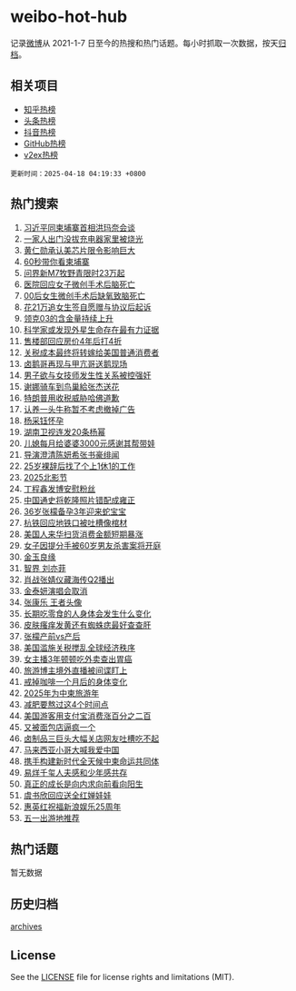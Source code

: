 # weibo-hot-hub

记录[微博](https://www.weibo.com)从 2021-1-7 日至今的热搜和热门话题。每小时抓取一次数据，按天[归档](archives)。

## 相关项目

- [知乎热榜](https://github.com/lonnyzhang423/zhihu-hot-hub)
- [头条热榜](https://github.com/lonnyzhang423/toutiao-hot-hub)
- [抖音热榜](https://github.com/lonnyzhang423/douyin-hot-hub)
- [GitHub热榜](https://github.com/lonnyzhang423/github-hot-hub)
- [v2ex热榜](https://github.com/lonnyzhang423/v2ex-hot-hub)


`更新时间：2025-04-18 04:19:33 +0800`

## 热门搜索

1. [习近平同柬埔寨首相洪玛奈会谈](https://m.weibo.cn/search?containerid=100103type%3D1%26t%3D10%26q%3D%23%E4%B9%A0%E8%BF%91%E5%B9%B3%E5%90%8C%E6%9F%AC%E5%9F%94%E5%AF%A8%E9%A6%96%E7%9B%B8%E6%B4%AA%E7%8E%9B%E5%A5%88%E4%BC%9A%E8%B0%88%23&stream_entry_id=51&isnewpage=1&extparam=seat%3D1%26q%3D%2523%25E4%25B9%25A0%25E8%25BF%2591%25E5%25B9%25B3%25E5%2590%258C%25E6%259F%25AC%25E5%259F%2594%25E5%25AF%25A8%25E9%25A6%2596%25E7%259B%25B8%25E6%25B4%25AA%25E7%258E%259B%25E5%25A5%2588%25E4%25BC%259A%25E8%25B0%2588%2523%26dgr%3D0%26cate%3D10103%26pos%3D0%26stream_entry_id%3D51%26c_type%3D51%26filter_type%3Drealtimehot%26display_time%3D1744921172%26pre_seqid%3D17449211719760252368048)
1. [一家人出门没拔充电器家里被烧光](https://m.weibo.cn/search?containerid=100103type%3D1%26t%3D10%26q%3D%23%E4%B8%80%E5%AE%B6%E4%BA%BA%E5%87%BA%E9%97%A8%E6%B2%A1%E6%8B%94%E5%85%85%E7%94%B5%E5%99%A8%E5%AE%B6%E9%87%8C%E8%A2%AB%E7%83%A7%E5%85%89%23&stream_entry_id=31&isnewpage=1&extparam=seat%3D1%26cate%3D5001%26dgr%3D0%26band_rank%3D1%26pos%3D0%26stream_entry_id%3D31%26flag%3D2%26realpos%3D1%26filter_type%3Drealtimehot%26q%3D%2523%25E4%25B8%2580%25E5%25AE%25B6%25E4%25BA%25BA%25E5%2587%25BA%25E9%2597%25A8%25E6%25B2%25A1%25E6%258B%2594%25E5%2585%2585%25E7%2594%25B5%25E5%2599%25A8%25E5%25AE%25B6%25E9%2587%258C%25E8%25A2%25AB%25E7%2583%25A7%25E5%2585%2589%2523%26c_type%3D31%26lcate%3D5001%26display_time%3D1744921172%26pre_seqid%3D17449211719760252368048)
1. [黄仁勋承认美芯片限令影响巨大](https://m.weibo.cn/search?containerid=100103type%3D1%26t%3D10%26q%3D%23%E9%BB%84%E4%BB%81%E5%8B%8B%E6%89%BF%E8%AE%A4%E7%BE%8E%E8%8A%AF%E7%89%87%E9%99%90%E4%BB%A4%E5%BD%B1%E5%93%8D%E5%B7%A8%E5%A4%A7%23&stream_entry_id=31&isnewpage=1&extparam=seat%3D1%26cate%3D5001%26dgr%3D0%26band_rank%3D2%26pos%3D1%26stream_entry_id%3D31%26flag%3D2%26realpos%3D2%26filter_type%3Drealtimehot%26q%3D%2523%25E9%25BB%2584%25E4%25BB%2581%25E5%258B%258B%25E6%2589%25BF%25E8%25AE%25A4%25E7%25BE%258E%25E8%258A%25AF%25E7%2589%2587%25E9%2599%2590%25E4%25BB%25A4%25E5%25BD%25B1%25E5%2593%258D%25E5%25B7%25A8%25E5%25A4%25A7%2523%26c_type%3D31%26lcate%3D5001%26display_time%3D1744921172%26pre_seqid%3D17449211719760252368048)
1. [60秒带你看柬埔寨](https://m.weibo.cn/search?containerid=100103type%3D1%26t%3D10%26q%3D%2360%E7%A7%92%E5%B8%A6%E4%BD%A0%E7%9C%8B%E6%9F%AC%E5%9F%94%E5%AF%A8%23&stream_entry_id=31&isnewpage=1&extparam=seat%3D1%26cate%3D5001%26dgr%3D0%26band_rank%3D3%26pos%3D2%26stream_entry_id%3D31%26flag%3D0%26realpos%3D3%26filter_type%3Drealtimehot%26q%3D%252360%25E7%25A7%2592%25E5%25B8%25A6%25E4%25BD%25A0%25E7%259C%258B%25E6%259F%25AC%25E5%259F%2594%25E5%25AF%25A8%2523%26c_type%3D31%26lcate%3D5001%26display_time%3D1744921172%26pre_seqid%3D17449211719760252368048)
1. [问界新M7牧野青限时23万起](https://m.weibo.cn/search?containerid=100103type%3D1%26t%3D10%26q%3D%23%E9%97%AE%E7%95%8C%E6%96%B0M7%E7%89%A7%E9%87%8E%E9%9D%92%E9%99%90%E6%97%B623%E4%B8%87%E8%B5%B7%23&stream_entry_id=31&isnewpage=1&extparam=seat%3D1%26cate%3D5001%26dgr%3D0%26band_rank%3D4%26pos%3D3%26stream_entry_id%3D31%26topic_ad%3D1%26is_ad_pos%3D1%26adid%3D283174%26filter_type%3Drealtimehot%26q%3D%2523%25E9%2597%25AE%25E7%2595%258C%25E6%2596%25B0M7%25E7%2589%25A7%25E9%2587%258E%25E9%259D%2592%25E9%2599%2590%25E6%2597%25B623%25E4%25B8%2587%25E8%25B5%25B7%2523%26c_type%3D31%26lcate%3D5001%26display_time%3D1744921172%26pre_seqid%3D17449211719760252368048)
1. [医院回应女子微创手术后脑死亡](https://m.weibo.cn/search?containerid=100103type%3D1%26t%3D10%26q%3D%23%E5%8C%BB%E9%99%A2%E5%9B%9E%E5%BA%94%E5%A5%B3%E5%AD%90%E5%BE%AE%E5%88%9B%E6%89%8B%E6%9C%AF%E5%90%8E%E8%84%91%E6%AD%BB%E4%BA%A1%23&stream_entry_id=31&isnewpage=1&extparam=seat%3D1%26cate%3D5001%26dgr%3D0%26band_rank%3D4%26pos%3D4%26stream_entry_id%3D31%26flag%3D2%26realpos%3D4%26filter_type%3Drealtimehot%26q%3D%2523%25E5%258C%25BB%25E9%2599%25A2%25E5%259B%259E%25E5%25BA%2594%25E5%25A5%25B3%25E5%25AD%2590%25E5%25BE%25AE%25E5%2588%259B%25E6%2589%258B%25E6%259C%25AF%25E5%2590%258E%25E8%2584%2591%25E6%25AD%25BB%25E4%25BA%25A1%2523%26c_type%3D31%26lcate%3D5001%26display_time%3D1744921172%26pre_seqid%3D17449211719760252368048)
1. [00后女生微创手术后缺氧致脑死亡](https://m.weibo.cn/search?containerid=100103type%3D1%26t%3D10%26q%3D%2300%E5%90%8E%E5%A5%B3%E7%94%9F%E5%BE%AE%E5%88%9B%E6%89%8B%E6%9C%AF%E5%90%8E%E7%BC%BA%E6%B0%A7%E8%87%B4%E8%84%91%E6%AD%BB%E4%BA%A1%23&stream_entry_id=31&isnewpage=1&extparam=seat%3D1%26cate%3D5001%26dgr%3D0%26band_rank%3D5%26pos%3D5%26stream_entry_id%3D31%26flag%3D0%26realpos%3D5%26filter_type%3Drealtimehot%26q%3D%252300%25E5%2590%258E%25E5%25A5%25B3%25E7%2594%259F%25E5%25BE%25AE%25E5%2588%259B%25E6%2589%258B%25E6%259C%25AF%25E5%2590%258E%25E7%25BC%25BA%25E6%25B0%25A7%25E8%2587%25B4%25E8%2584%2591%25E6%25AD%25BB%25E4%25BA%25A1%2523%26c_type%3D31%26lcate%3D5001%26display_time%3D1744921172%26pre_seqid%3D17449211719760252368048)
1. [花21万追女生签自愿赠与协议后起诉](https://m.weibo.cn/search?containerid=100103type%3D1%26t%3D10%26q%3D%23%E8%8A%B121%E4%B8%87%E8%BF%BD%E5%A5%B3%E7%94%9F%E7%AD%BE%E8%87%AA%E6%84%BF%E8%B5%A0%E4%B8%8E%E5%8D%8F%E8%AE%AE%E5%90%8E%E8%B5%B7%E8%AF%89%23&stream_entry_id=31&isnewpage=1&extparam=seat%3D1%26cate%3D5001%26dgr%3D0%26band_rank%3D6%26pos%3D6%26stream_entry_id%3D31%26flag%3D0%26realpos%3D6%26filter_type%3Drealtimehot%26q%3D%2523%25E8%258A%25B121%25E4%25B8%2587%25E8%25BF%25BD%25E5%25A5%25B3%25E7%2594%259F%25E7%25AD%25BE%25E8%2587%25AA%25E6%2584%25BF%25E8%25B5%25A0%25E4%25B8%258E%25E5%258D%258F%25E8%25AE%25AE%25E5%2590%258E%25E8%25B5%25B7%25E8%25AF%2589%2523%26c_type%3D31%26lcate%3D5001%26display_time%3D1744921172%26pre_seqid%3D17449211719760252368048)
1. [领克03的含金量持续上升](https://m.weibo.cn/search?containerid=100103type%3D1%26t%3D10%26q%3D%23%E9%A2%86%E5%85%8B03%E7%9A%84%E5%90%AB%E9%87%91%E9%87%8F%E6%8C%81%E7%BB%AD%E4%B8%8A%E5%8D%87%23&stream_entry_id=31&isnewpage=1&extparam=seat%3D1%26cate%3D5001%26dgr%3D0%26band_rank%3D7%26pos%3D7%26stream_entry_id%3D31%26topic_ad%3D1%26is_ad_pos%3D1%26adid%3D283283%26filter_type%3Drealtimehot%26q%3D%2523%25E9%25A2%2586%25E5%2585%258B03%25E7%259A%2584%25E5%2590%25AB%25E9%2587%2591%25E9%2587%258F%25E6%258C%2581%25E7%25BB%25AD%25E4%25B8%258A%25E5%258D%2587%2523%26c_type%3D31%26lcate%3D5001%26display_time%3D1744921172%26pre_seqid%3D17449211719760252368048)
1. [科学家或发现外星生命存在最有力证据](https://m.weibo.cn/search?containerid=100103type%3D1%26t%3D10%26q%3D%23%E7%A7%91%E5%AD%A6%E5%AE%B6%E6%88%96%E5%8F%91%E7%8E%B0%E5%A4%96%E6%98%9F%E7%94%9F%E5%91%BD%E5%AD%98%E5%9C%A8%E6%9C%80%E6%9C%89%E5%8A%9B%E8%AF%81%E6%8D%AE%23&stream_entry_id=31&isnewpage=1&extparam=seat%3D1%26cate%3D5001%26dgr%3D0%26band_rank%3D7%26pos%3D8%26stream_entry_id%3D31%26flag%3D0%26realpos%3D7%26filter_type%3Drealtimehot%26q%3D%2523%25E7%25A7%2591%25E5%25AD%25A6%25E5%25AE%25B6%25E6%2588%2596%25E5%258F%2591%25E7%258E%25B0%25E5%25A4%2596%25E6%2598%259F%25E7%2594%259F%25E5%2591%25BD%25E5%25AD%2598%25E5%259C%25A8%25E6%259C%2580%25E6%259C%2589%25E5%258A%259B%25E8%25AF%2581%25E6%258D%25AE%2523%26c_type%3D31%26lcate%3D5001%26display_time%3D1744921172%26pre_seqid%3D17449211719760252368048)
1. [售楼部回应房价4年后打4折](https://m.weibo.cn/search?containerid=100103type%3D1%26t%3D10%26q%3D%23%E5%94%AE%E6%A5%BC%E9%83%A8%E5%9B%9E%E5%BA%94%E6%88%BF%E4%BB%B74%E5%B9%B4%E5%90%8E%E6%89%934%E6%8A%98%23&stream_entry_id=31&isnewpage=1&extparam=seat%3D1%26cate%3D5001%26dgr%3D0%26band_rank%3D8%26pos%3D9%26stream_entry_id%3D31%26flag%3D0%26realpos%3D8%26filter_type%3Drealtimehot%26q%3D%2523%25E5%2594%25AE%25E6%25A5%25BC%25E9%2583%25A8%25E5%259B%259E%25E5%25BA%2594%25E6%2588%25BF%25E4%25BB%25B74%25E5%25B9%25B4%25E5%2590%258E%25E6%2589%25934%25E6%258A%2598%2523%26c_type%3D31%26lcate%3D5001%26display_time%3D1744921172%26pre_seqid%3D17449211719760252368048)
1. [关税成本最终将转嫁给美国普通消费者](https://m.weibo.cn/search?containerid=100103type%3D1%26t%3D10%26q%3D%23%E5%85%B3%E7%A8%8E%E6%88%90%E6%9C%AC%E6%9C%80%E7%BB%88%E5%B0%86%E8%BD%AC%E5%AB%81%E7%BB%99%E7%BE%8E%E5%9B%BD%E6%99%AE%E9%80%9A%E6%B6%88%E8%B4%B9%E8%80%85%23&stream_entry_id=31&isnewpage=1&extparam=seat%3D1%26cate%3D5001%26dgr%3D0%26band_rank%3D9%26pos%3D10%26stream_entry_id%3D31%26flag%3D0%26realpos%3D9%26filter_type%3Drealtimehot%26q%3D%2523%25E5%2585%25B3%25E7%25A8%258E%25E6%2588%2590%25E6%259C%25AC%25E6%259C%2580%25E7%25BB%2588%25E5%25B0%2586%25E8%25BD%25AC%25E5%25AB%2581%25E7%25BB%2599%25E7%25BE%258E%25E5%259B%25BD%25E6%2599%25AE%25E9%2580%259A%25E6%25B6%2588%25E8%25B4%25B9%25E8%2580%2585%2523%26c_type%3D31%26lcate%3D5001%26display_time%3D1744921172%26pre_seqid%3D17449211719760252368048)
1. [卤鹅哥再现与甲亢哥送鹅现场](https://m.weibo.cn/search?containerid=100103type%3D1%26t%3D10%26q%3D%23%E5%8D%A4%E9%B9%85%E5%93%A5%E5%86%8D%E7%8E%B0%E4%B8%8E%E7%94%B2%E4%BA%A2%E5%93%A5%E9%80%81%E9%B9%85%E7%8E%B0%E5%9C%BA%23&stream_entry_id=31&isnewpage=1&extparam=seat%3D1%26cate%3D5001%26dgr%3D0%26band_rank%3D10%26pos%3D11%26stream_entry_id%3D31%26flag%3D0%26realpos%3D10%26filter_type%3Drealtimehot%26q%3D%2523%25E5%258D%25A4%25E9%25B9%2585%25E5%2593%25A5%25E5%2586%258D%25E7%258E%25B0%25E4%25B8%258E%25E7%2594%25B2%25E4%25BA%25A2%25E5%2593%25A5%25E9%2580%2581%25E9%25B9%2585%25E7%258E%25B0%25E5%259C%25BA%2523%26c_type%3D31%26lcate%3D5001%26display_time%3D1744921172%26pre_seqid%3D17449211719760252368048)
1. [男子欲与女技师发生性关系被控强奸](https://m.weibo.cn/search?containerid=100103type%3D1%26t%3D10%26q%3D%23%E7%94%B7%E5%AD%90%E6%AC%B2%E4%B8%8E%E5%A5%B3%E6%8A%80%E5%B8%88%E5%8F%91%E7%94%9F%E6%80%A7%E5%85%B3%E7%B3%BB%E8%A2%AB%E6%8E%A7%E5%BC%BA%E5%A5%B8%23&stream_entry_id=31&isnewpage=1&extparam=seat%3D1%26cate%3D5001%26dgr%3D0%26band_rank%3D11%26pos%3D12%26stream_entry_id%3D31%26flag%3D2%26realpos%3D11%26filter_type%3Drealtimehot%26q%3D%2523%25E7%2594%25B7%25E5%25AD%2590%25E6%25AC%25B2%25E4%25B8%258E%25E5%25A5%25B3%25E6%258A%2580%25E5%25B8%2588%25E5%258F%2591%25E7%2594%259F%25E6%2580%25A7%25E5%2585%25B3%25E7%25B3%25BB%25E8%25A2%25AB%25E6%258E%25A7%25E5%25BC%25BA%25E5%25A5%25B8%2523%26c_type%3D31%26lcate%3D5001%26display_time%3D1744921172%26pre_seqid%3D17449211719760252368048)
1. [谢娜骑车到鸟巢給张杰送花](https://m.weibo.cn/search?containerid=100103type%3D1%26t%3D10%26q%3D%23%E8%B0%A2%E5%A8%9C%E9%AA%91%E8%BD%A6%E5%88%B0%E9%B8%9F%E5%B7%A2%E7%B5%A6%E5%BC%A0%E6%9D%B0%E9%80%81%E8%8A%B1%23&stream_entry_id=31&isnewpage=1&extparam=seat%3D1%26cate%3D5001%26dgr%3D0%26band_rank%3D12%26pos%3D13%26stream_entry_id%3D31%26flag%3D2%26realpos%3D12%26filter_type%3Drealtimehot%26q%3D%2523%25E8%25B0%25A2%25E5%25A8%259C%25E9%25AA%2591%25E8%25BD%25A6%25E5%2588%25B0%25E9%25B8%259F%25E5%25B7%25A2%25E7%25B5%25A6%25E5%25BC%25A0%25E6%259D%25B0%25E9%2580%2581%25E8%258A%25B1%2523%26c_type%3D31%26lcate%3D5001%26display_time%3D1744921172%26pre_seqid%3D17449211719760252368048)
1. [特朗普用收税威胁哈佛道歉](https://m.weibo.cn/search?containerid=100103type%3D1%26t%3D10%26q%3D%23%E7%89%B9%E6%9C%97%E6%99%AE%E7%94%A8%E6%94%B6%E7%A8%8E%E5%A8%81%E8%83%81%E5%93%88%E4%BD%9B%E9%81%93%E6%AD%89%23&stream_entry_id=31&isnewpage=1&extparam=seat%3D1%26cate%3D5001%26dgr%3D0%26band_rank%3D13%26pos%3D14%26stream_entry_id%3D31%26flag%3D1%26realpos%3D13%26filter_type%3Drealtimehot%26q%3D%2523%25E7%2589%25B9%25E6%259C%2597%25E6%2599%25AE%25E7%2594%25A8%25E6%2594%25B6%25E7%25A8%258E%25E5%25A8%2581%25E8%2583%2581%25E5%2593%2588%25E4%25BD%259B%25E9%2581%2593%25E6%25AD%2589%2523%26c_type%3D31%26lcate%3D5001%26display_time%3D1744921172%26pre_seqid%3D17449211719760252368048)
1. [认养一头牛称暂不考虑撤掉广告](https://m.weibo.cn/search?containerid=100103type%3D1%26t%3D10%26q%3D%23%E8%AE%A4%E5%85%BB%E4%B8%80%E5%A4%B4%E7%89%9B%E7%A7%B0%E6%9A%82%E4%B8%8D%E8%80%83%E8%99%91%E6%92%A4%E6%8E%89%E5%B9%BF%E5%91%8A%23&stream_entry_id=31&isnewpage=1&extparam=seat%3D1%26cate%3D5001%26dgr%3D0%26band_rank%3D14%26pos%3D15%26stream_entry_id%3D31%26flag%3D2%26realpos%3D14%26filter_type%3Drealtimehot%26q%3D%2523%25E8%25AE%25A4%25E5%2585%25BB%25E4%25B8%2580%25E5%25A4%25B4%25E7%2589%259B%25E7%25A7%25B0%25E6%259A%2582%25E4%25B8%258D%25E8%2580%2583%25E8%2599%2591%25E6%2592%25A4%25E6%258E%2589%25E5%25B9%25BF%25E5%2591%258A%2523%26c_type%3D31%26lcate%3D5001%26display_time%3D1744921172%26pre_seqid%3D17449211719760252368048)
1. [杨采钰怀孕](https://m.weibo.cn/search?containerid=100103type%3D1%26t%3D10%26q%3D%E6%9D%A8%E9%87%87%E9%92%B0%E6%80%80%E5%AD%95&stream_entry_id=31&isnewpage=1&extparam=seat%3D1%26cate%3D5001%26dgr%3D0%26band_rank%3D15%26pos%3D16%26stream_entry_id%3D31%26flag%3D2%26realpos%3D15%26filter_type%3Drealtimehot%26q%3D%25E6%259D%25A8%25E9%2587%2587%25E9%2592%25B0%25E6%2580%2580%25E5%25AD%2595%26c_type%3D31%26lcate%3D5001%26display_time%3D1744921172%26pre_seqid%3D17449211719760252368048)
1. [湖南卫视连发20条杨幂](https://m.weibo.cn/search?containerid=100103type%3D1%26t%3D10%26q%3D%23%E6%B9%96%E5%8D%97%E5%8D%AB%E8%A7%86%E8%BF%9E%E5%8F%9120%E6%9D%A1%E6%9D%A8%E5%B9%82%23&stream_entry_id=31&isnewpage=1&extparam=seat%3D1%26cate%3D5001%26dgr%3D0%26band_rank%3D16%26pos%3D17%26stream_entry_id%3D31%26flag%3D2%26realpos%3D16%26filter_type%3Drealtimehot%26q%3D%2523%25E6%25B9%2596%25E5%258D%2597%25E5%258D%25AB%25E8%25A7%2586%25E8%25BF%259E%25E5%258F%259120%25E6%259D%25A1%25E6%259D%25A8%25E5%25B9%2582%2523%26c_type%3D31%26lcate%3D5001%26display_time%3D1744921172%26pre_seqid%3D17449211719760252368048)
1. [儿媳每月给婆婆3000元感谢其帮带娃](https://m.weibo.cn/search?containerid=100103type%3D1%26t%3D10%26q%3D%23%E5%84%BF%E5%AA%B3%E6%AF%8F%E6%9C%88%E7%BB%99%E5%A9%86%E5%A9%863000%E5%85%83%E6%84%9F%E8%B0%A2%E5%85%B6%E5%B8%AE%E5%B8%A6%E5%A8%83%23&stream_entry_id=31&isnewpage=1&extparam=seat%3D1%26cate%3D5001%26dgr%3D0%26band_rank%3D17%26pos%3D18%26stream_entry_id%3D31%26flag%3D2%26realpos%3D17%26filter_type%3Drealtimehot%26q%3D%2523%25E5%2584%25BF%25E5%25AA%25B3%25E6%25AF%258F%25E6%259C%2588%25E7%25BB%2599%25E5%25A9%2586%25E5%25A9%25863000%25E5%2585%2583%25E6%2584%259F%25E8%25B0%25A2%25E5%2585%25B6%25E5%25B8%25AE%25E5%25B8%25A6%25E5%25A8%2583%2523%26c_type%3D31%26lcate%3D5001%26display_time%3D1744921172%26pre_seqid%3D17449211719760252368048)
1. [导演澄清陈妍希张书豪绯闻](https://m.weibo.cn/search?containerid=100103type%3D1%26t%3D10%26q%3D%23%E5%AF%BC%E6%BC%94%E6%BE%84%E6%B8%85%E9%99%88%E5%A6%8D%E5%B8%8C%E5%BC%A0%E4%B9%A6%E8%B1%AA%E7%BB%AF%E9%97%BB%23&stream_entry_id=31&isnewpage=1&extparam=seat%3D1%26cate%3D5001%26dgr%3D0%26band_rank%3D18%26pos%3D19%26stream_entry_id%3D31%26flag%3D2%26realpos%3D18%26filter_type%3Drealtimehot%26q%3D%2523%25E5%25AF%25BC%25E6%25BC%2594%25E6%25BE%2584%25E6%25B8%2585%25E9%2599%2588%25E5%25A6%258D%25E5%25B8%258C%25E5%25BC%25A0%25E4%25B9%25A6%25E8%25B1%25AA%25E7%25BB%25AF%25E9%2597%25BB%2523%26c_type%3D31%26lcate%3D5001%26display_time%3D1744921172%26pre_seqid%3D17449211719760252368048)
1. [25岁裸辞后找了个上1休1的工作](https://m.weibo.cn/search?containerid=100103type%3D1%26t%3D10%26q%3D25%E5%B2%81%E8%A3%B8%E8%BE%9E%E5%90%8E%E6%89%BE%E4%BA%86%E4%B8%AA%E4%B8%8A1%E4%BC%911%E7%9A%84%E5%B7%A5%E4%BD%9C&stream_entry_id=31&isnewpage=1&extparam=seat%3D1%26cate%3D5001%26dgr%3D0%26band_rank%3D19%26pos%3D20%26stream_entry_id%3D31%26flag%3D2%26realpos%3D19%26filter_type%3Drealtimehot%26q%3D25%25E5%25B2%2581%25E8%25A3%25B8%25E8%25BE%259E%25E5%2590%258E%25E6%2589%25BE%25E4%25BA%2586%25E4%25B8%25AA%25E4%25B8%258A1%25E4%25BC%25911%25E7%259A%2584%25E5%25B7%25A5%25E4%25BD%259C%26c_type%3D31%26lcate%3D5001%26display_time%3D1744921172%26pre_seqid%3D17449211719760252368048)
1. [2025北影节](https://m.weibo.cn/search?containerid=100103type%3D1%26t%3D10%26q%3D%232025%E5%8C%97%E5%BD%B1%E8%8A%82%23&stream_entry_id=31&isnewpage=1&extparam=seat%3D1%26cate%3D5001%26dgr%3D0%26band_rank%3D20%26pos%3D21%26stream_entry_id%3D31%26flag%3D0%26realpos%3D20%26filter_type%3Drealtimehot%26q%3D%25232025%25E5%258C%2597%25E5%25BD%25B1%25E8%258A%2582%2523%26c_type%3D31%26lcate%3D5001%26display_time%3D1744921172%26pre_seqid%3D17449211719760252368048)
1. [丁程鑫发博安慰粉丝](https://m.weibo.cn/search?containerid=100103type%3D1%26t%3D10%26q%3D%23%E4%B8%81%E7%A8%8B%E9%91%AB%E5%8F%91%E5%8D%9A%E5%AE%89%E6%85%B0%E7%B2%89%E4%B8%9D%23&stream_entry_id=31&isnewpage=1&extparam=seat%3D1%26cate%3D5001%26dgr%3D0%26band_rank%3D21%26pos%3D22%26stream_entry_id%3D31%26flag%3D0%26realpos%3D21%26filter_type%3Drealtimehot%26q%3D%2523%25E4%25B8%2581%25E7%25A8%258B%25E9%2591%25AB%25E5%258F%2591%25E5%258D%259A%25E5%25AE%2589%25E6%2585%25B0%25E7%25B2%2589%25E4%25B8%259D%2523%26c_type%3D31%26lcate%3D5001%26display_time%3D1744921172%26pre_seqid%3D17449211719760252368048)
1. [中国通史将乾隆照片错配成雍正](https://m.weibo.cn/search?containerid=100103type%3D1%26t%3D10%26q%3D%23%E4%B8%AD%E5%9B%BD%E9%80%9A%E5%8F%B2%E5%B0%86%E4%B9%BE%E9%9A%86%E7%85%A7%E7%89%87%E9%94%99%E9%85%8D%E6%88%90%E9%9B%8D%E6%AD%A3%23&stream_entry_id=31&isnewpage=1&extparam=seat%3D1%26cate%3D5001%26dgr%3D0%26band_rank%3D22%26pos%3D23%26stream_entry_id%3D31%26flag%3D0%26realpos%3D22%26filter_type%3Drealtimehot%26q%3D%2523%25E4%25B8%25AD%25E5%259B%25BD%25E9%2580%259A%25E5%258F%25B2%25E5%25B0%2586%25E4%25B9%25BE%25E9%259A%2586%25E7%2585%25A7%25E7%2589%2587%25E9%2594%2599%25E9%2585%258D%25E6%2588%2590%25E9%259B%258D%25E6%25AD%25A3%2523%26c_type%3D31%26lcate%3D5001%26display_time%3D1744921172%26pre_seqid%3D17449211719760252368048)
1. [36岁张檬备孕3年迎来蛇宝宝](https://m.weibo.cn/search?containerid=100103type%3D1%26t%3D10%26q%3D%2336%E5%B2%81%E5%BC%A0%E6%AA%AC%E5%A4%87%E5%AD%953%E5%B9%B4%E8%BF%8E%E6%9D%A5%E8%9B%87%E5%AE%9D%E5%AE%9D%23&stream_entry_id=31&isnewpage=1&extparam=seat%3D1%26cate%3D5001%26dgr%3D0%26band_rank%3D23%26pos%3D24%26stream_entry_id%3D31%26flag%3D0%26realpos%3D23%26filter_type%3Drealtimehot%26q%3D%252336%25E5%25B2%2581%25E5%25BC%25A0%25E6%25AA%25AC%25E5%25A4%2587%25E5%25AD%25953%25E5%25B9%25B4%25E8%25BF%258E%25E6%259D%25A5%25E8%259B%2587%25E5%25AE%259D%25E5%25AE%259D%2523%26c_type%3D31%26lcate%3D5001%26display_time%3D1744921172%26pre_seqid%3D17449211719760252368048)
1. [杭铁回应地铁口被吐槽像棺材](https://m.weibo.cn/search?containerid=100103type%3D1%26t%3D10%26q%3D%23%E6%9D%AD%E9%93%81%E5%9B%9E%E5%BA%94%E5%9C%B0%E9%93%81%E5%8F%A3%E8%A2%AB%E5%90%90%E6%A7%BD%E5%83%8F%E6%A3%BA%E6%9D%90%23&stream_entry_id=31&isnewpage=1&extparam=seat%3D1%26cate%3D5001%26dgr%3D0%26band_rank%3D24%26pos%3D25%26stream_entry_id%3D31%26flag%3D0%26realpos%3D24%26filter_type%3Drealtimehot%26q%3D%2523%25E6%259D%25AD%25E9%2593%2581%25E5%259B%259E%25E5%25BA%2594%25E5%259C%25B0%25E9%2593%2581%25E5%258F%25A3%25E8%25A2%25AB%25E5%2590%2590%25E6%25A7%25BD%25E5%2583%258F%25E6%25A3%25BA%25E6%259D%2590%2523%26c_type%3D31%26lcate%3D5001%26display_time%3D1744921172%26pre_seqid%3D17449211719760252368048)
1. [美国人来华扫货消费金额短期暴涨](https://m.weibo.cn/search?containerid=100103type%3D1%26t%3D10%26q%3D%23%E7%BE%8E%E5%9B%BD%E4%BA%BA%E6%9D%A5%E5%8D%8E%E6%89%AB%E8%B4%A7%E6%B6%88%E8%B4%B9%E9%87%91%E9%A2%9D%E7%9F%AD%E6%9C%9F%E6%9A%B4%E6%B6%A8%23&stream_entry_id=31&isnewpage=1&extparam=seat%3D1%26cate%3D5001%26dgr%3D0%26band_rank%3D25%26pos%3D26%26stream_entry_id%3D31%26flag%3D0%26realpos%3D25%26filter_type%3Drealtimehot%26q%3D%2523%25E7%25BE%258E%25E5%259B%25BD%25E4%25BA%25BA%25E6%259D%25A5%25E5%258D%258E%25E6%2589%25AB%25E8%25B4%25A7%25E6%25B6%2588%25E8%25B4%25B9%25E9%2587%2591%25E9%25A2%259D%25E7%259F%25AD%25E6%259C%259F%25E6%259A%25B4%25E6%25B6%25A8%2523%26c_type%3D31%26lcate%3D5001%26display_time%3D1744921172%26pre_seqid%3D17449211719760252368048)
1. [女子因提分手被60岁男友杀害案将开庭](https://m.weibo.cn/search?containerid=100103type%3D1%26t%3D10%26q%3D%23%E5%A5%B3%E5%AD%90%E5%9B%A0%E6%8F%90%E5%88%86%E6%89%8B%E8%A2%AB60%E5%B2%81%E7%94%B7%E5%8F%8B%E6%9D%80%E5%AE%B3%E6%A1%88%E5%B0%86%E5%BC%80%E5%BA%AD%23&stream_entry_id=31&isnewpage=1&extparam=seat%3D1%26cate%3D5001%26dgr%3D0%26band_rank%3D26%26pos%3D27%26stream_entry_id%3D31%26flag%3D1%26realpos%3D26%26filter_type%3Drealtimehot%26q%3D%2523%25E5%25A5%25B3%25E5%25AD%2590%25E5%259B%25A0%25E6%258F%2590%25E5%2588%2586%25E6%2589%258B%25E8%25A2%25AB60%25E5%25B2%2581%25E7%2594%25B7%25E5%258F%258B%25E6%259D%2580%25E5%25AE%25B3%25E6%25A1%2588%25E5%25B0%2586%25E5%25BC%2580%25E5%25BA%25AD%2523%26c_type%3D31%26lcate%3D5001%26display_time%3D1744921172%26pre_seqid%3D17449211719760252368048)
1. [金玉良缘](https://m.weibo.cn/search?containerid=100103type%3D1%26t%3D10%26q%3D%E9%87%91%E7%8E%89%E8%89%AF%E7%BC%98&stream_entry_id=31&isnewpage=1&extparam=seat%3D1%26cate%3D5001%26dgr%3D0%26band_rank%3D27%26pos%3D28%26stream_entry_id%3D31%26flag%3D0%26realpos%3D27%26filter_type%3Drealtimehot%26q%3D%25E9%2587%2591%25E7%258E%2589%25E8%2589%25AF%25E7%25BC%2598%26c_type%3D31%26lcate%3D5001%26display_time%3D1744921172%26pre_seqid%3D17449211719760252368048)
1. [智界 刘亦菲](https://m.weibo.cn/search?containerid=100103type%3D1%26t%3D10%26q%3D%E6%99%BA%E7%95%8C+%E5%88%98%E4%BA%A6%E8%8F%B2&stream_entry_id=31&isnewpage=1&extparam=seat%3D1%26cate%3D5001%26dgr%3D0%26band_rank%3D28%26pos%3D29%26stream_entry_id%3D31%26flag%3D0%26realpos%3D28%26filter_type%3Drealtimehot%26q%3D%25E6%2599%25BA%25E7%2595%258C%2520%25E5%2588%2598%25E4%25BA%25A6%25E8%258F%25B2%26c_type%3D31%26lcate%3D5001%26display_time%3D1744921172%26pre_seqid%3D17449211719760252368048)
1. [肖战张婧仪藏海传Q2播出](https://m.weibo.cn/search?containerid=100103type%3D1%26t%3D10%26q%3D%23%E8%82%96%E6%88%98%E5%BC%A0%E5%A9%A7%E4%BB%AA%E8%97%8F%E6%B5%B7%E4%BC%A0Q2%E6%92%AD%E5%87%BA%23&stream_entry_id=31&isnewpage=1&extparam=seat%3D1%26cate%3D5001%26dgr%3D0%26band_rank%3D29%26pos%3D30%26stream_entry_id%3D31%26flag%3D0%26realpos%3D29%26filter_type%3Drealtimehot%26q%3D%2523%25E8%2582%2596%25E6%2588%2598%25E5%25BC%25A0%25E5%25A9%25A7%25E4%25BB%25AA%25E8%2597%258F%25E6%25B5%25B7%25E4%25BC%25A0Q2%25E6%2592%25AD%25E5%2587%25BA%2523%26c_type%3D31%26lcate%3D5001%26display_time%3D1744921172%26pre_seqid%3D17449211719760252368048)
1. [金泰妍演唱会取消](https://m.weibo.cn/search?containerid=100103type%3D1%26t%3D10%26q%3D%E9%87%91%E6%B3%B0%E5%A6%8D%E6%BC%94%E5%94%B1%E4%BC%9A%E5%8F%96%E6%B6%88&stream_entry_id=31&isnewpage=1&extparam=seat%3D1%26cate%3D5001%26dgr%3D0%26band_rank%3D30%26pos%3D31%26stream_entry_id%3D31%26flag%3D0%26realpos%3D30%26filter_type%3Drealtimehot%26q%3D%25E9%2587%2591%25E6%25B3%25B0%25E5%25A6%258D%25E6%25BC%2594%25E5%2594%25B1%25E4%25BC%259A%25E5%258F%2596%25E6%25B6%2588%26c_type%3D31%26lcate%3D5001%26display_time%3D1744921172%26pre_seqid%3D17449211719760252368048)
1. [张康乐 王者头像](https://m.weibo.cn/search?containerid=100103type%3D1%26t%3D10%26q%3D%E5%BC%A0%E5%BA%B7%E4%B9%90+%E7%8E%8B%E8%80%85%E5%A4%B4%E5%83%8F&stream_entry_id=31&isnewpage=1&extparam=seat%3D1%26cate%3D5001%26dgr%3D0%26band_rank%3D31%26pos%3D32%26stream_entry_id%3D31%26flag%3D0%26realpos%3D31%26filter_type%3Drealtimehot%26q%3D%25E5%25BC%25A0%25E5%25BA%25B7%25E4%25B9%2590%2520%25E7%258E%258B%25E8%2580%2585%25E5%25A4%25B4%25E5%2583%258F%26c_type%3D31%26lcate%3D5001%26display_time%3D1744921172%26pre_seqid%3D17449211719760252368048)
1. [长期吃零食的人身体会发生什么变化](https://m.weibo.cn/search?containerid=100103type%3D1%26t%3D10%26q%3D%23%E9%95%BF%E6%9C%9F%E5%90%83%E9%9B%B6%E9%A3%9F%E7%9A%84%E4%BA%BA%E8%BA%AB%E4%BD%93%E4%BC%9A%E5%8F%91%E7%94%9F%E4%BB%80%E4%B9%88%E5%8F%98%E5%8C%96%23&stream_entry_id=31&isnewpage=1&extparam=seat%3D1%26cate%3D5001%26dgr%3D0%26band_rank%3D32%26pos%3D33%26stream_entry_id%3D31%26flag%3D0%26realpos%3D32%26filter_type%3Drealtimehot%26q%3D%2523%25E9%2595%25BF%25E6%259C%259F%25E5%2590%2583%25E9%259B%25B6%25E9%25A3%259F%25E7%259A%2584%25E4%25BA%25BA%25E8%25BA%25AB%25E4%25BD%2593%25E4%25BC%259A%25E5%258F%2591%25E7%2594%259F%25E4%25BB%2580%25E4%25B9%2588%25E5%258F%2598%25E5%258C%2596%2523%26c_type%3D31%26lcate%3D5001%26display_time%3D1744921172%26pre_seqid%3D17449211719760252368048)
1. [皮肤瘙痒发黄还有蜘蛛痣最好查查肝](https://m.weibo.cn/search?containerid=100103type%3D1%26t%3D10%26q%3D%23%E7%9A%AE%E8%82%A4%E7%98%99%E7%97%92%E5%8F%91%E9%BB%84%E8%BF%98%E6%9C%89%E8%9C%98%E8%9B%9B%E7%97%A3%E6%9C%80%E5%A5%BD%E6%9F%A5%E6%9F%A5%E8%82%9D%23&stream_entry_id=31&isnewpage=1&extparam=seat%3D1%26cate%3D5001%26dgr%3D0%26band_rank%3D33%26pos%3D34%26stream_entry_id%3D31%26flag%3D0%26realpos%3D33%26filter_type%3Drealtimehot%26q%3D%2523%25E7%259A%25AE%25E8%2582%25A4%25E7%2598%2599%25E7%2597%2592%25E5%258F%2591%25E9%25BB%2584%25E8%25BF%2598%25E6%259C%2589%25E8%259C%2598%25E8%259B%259B%25E7%2597%25A3%25E6%259C%2580%25E5%25A5%25BD%25E6%259F%25A5%25E6%259F%25A5%25E8%2582%259D%2523%26c_type%3D31%26lcate%3D5001%26display_time%3D1744921172%26pre_seqid%3D17449211719760252368048)
1. [张檬产前vs产后](https://m.weibo.cn/search?containerid=100103type%3D1%26t%3D10%26q%3D%23%E5%BC%A0%E6%AA%AC%E4%BA%A7%E5%89%8Dvs%E4%BA%A7%E5%90%8E%23&stream_entry_id=31&isnewpage=1&extparam=seat%3D1%26cate%3D5001%26dgr%3D0%26band_rank%3D34%26pos%3D35%26stream_entry_id%3D31%26flag%3D0%26realpos%3D34%26filter_type%3Drealtimehot%26q%3D%2523%25E5%25BC%25A0%25E6%25AA%25AC%25E4%25BA%25A7%25E5%2589%258Dvs%25E4%25BA%25A7%25E5%2590%258E%2523%26c_type%3D31%26lcate%3D5001%26display_time%3D1744921172%26pre_seqid%3D17449211719760252368048)
1. [美国滥施关税搅乱全球经济秩序](https://m.weibo.cn/search?containerid=100103type%3D1%26t%3D10%26q%3D%23%E7%BE%8E%E5%9B%BD%E6%BB%A5%E6%96%BD%E5%85%B3%E7%A8%8E%E6%90%85%E4%B9%B1%E5%85%A8%E7%90%83%E7%BB%8F%E6%B5%8E%E7%A7%A9%E5%BA%8F%23&stream_entry_id=31&isnewpage=1&extparam=seat%3D1%26cate%3D5001%26dgr%3D0%26band_rank%3D35%26pos%3D36%26stream_entry_id%3D31%26flag%3D1%26realpos%3D35%26filter_type%3Drealtimehot%26q%3D%2523%25E7%25BE%258E%25E5%259B%25BD%25E6%25BB%25A5%25E6%2596%25BD%25E5%2585%25B3%25E7%25A8%258E%25E6%2590%2585%25E4%25B9%25B1%25E5%2585%25A8%25E7%2590%2583%25E7%25BB%258F%25E6%25B5%258E%25E7%25A7%25A9%25E5%25BA%258F%2523%26c_type%3D31%26lcate%3D5001%26display_time%3D1744921172%26pre_seqid%3D17449211719760252368048)
1. [女主播3年顿顿吃外卖查出胃癌](https://m.weibo.cn/search?containerid=100103type%3D1%26t%3D10%26q%3D%23%E5%A5%B3%E4%B8%BB%E6%92%AD3%E5%B9%B4%E9%A1%BF%E9%A1%BF%E5%90%83%E5%A4%96%E5%8D%96%E6%9F%A5%E5%87%BA%E8%83%83%E7%99%8C%23&stream_entry_id=31&isnewpage=1&extparam=seat%3D1%26cate%3D5001%26dgr%3D0%26band_rank%3D36%26pos%3D37%26stream_entry_id%3D31%26flag%3D0%26realpos%3D36%26filter_type%3Drealtimehot%26q%3D%2523%25E5%25A5%25B3%25E4%25B8%25BB%25E6%2592%25AD3%25E5%25B9%25B4%25E9%25A1%25BF%25E9%25A1%25BF%25E5%2590%2583%25E5%25A4%2596%25E5%258D%2596%25E6%259F%25A5%25E5%2587%25BA%25E8%2583%2583%25E7%2599%258C%2523%26c_type%3D31%26lcate%3D5001%26display_time%3D1744921172%26pre_seqid%3D17449211719760252368048)
1. [旅游博主境外直播被间谍盯上](https://m.weibo.cn/search?containerid=100103type%3D1%26t%3D10%26q%3D%23%E6%97%85%E6%B8%B8%E5%8D%9A%E4%B8%BB%E5%A2%83%E5%A4%96%E7%9B%B4%E6%92%AD%E8%A2%AB%E9%97%B4%E8%B0%8D%E7%9B%AF%E4%B8%8A%23&stream_entry_id=31&isnewpage=1&extparam=seat%3D1%26cate%3D5001%26dgr%3D0%26band_rank%3D37%26pos%3D38%26stream_entry_id%3D31%26flag%3D0%26realpos%3D37%26filter_type%3Drealtimehot%26q%3D%2523%25E6%2597%2585%25E6%25B8%25B8%25E5%258D%259A%25E4%25B8%25BB%25E5%25A2%2583%25E5%25A4%2596%25E7%259B%25B4%25E6%2592%25AD%25E8%25A2%25AB%25E9%2597%25B4%25E8%25B0%258D%25E7%259B%25AF%25E4%25B8%258A%2523%26c_type%3D31%26lcate%3D5001%26display_time%3D1744921172%26pre_seqid%3D17449211719760252368048)
1. [戒掉咖啡一个月后的身体变化](https://m.weibo.cn/search?containerid=100103type%3D1%26t%3D10%26q%3D%E6%88%92%E6%8E%89%E5%92%96%E5%95%A1%E4%B8%80%E4%B8%AA%E6%9C%88%E5%90%8E%E7%9A%84%E8%BA%AB%E4%BD%93%E5%8F%98%E5%8C%96&stream_entry_id=31&isnewpage=1&extparam=seat%3D1%26cate%3D5001%26dgr%3D0%26band_rank%3D38%26pos%3D39%26stream_entry_id%3D31%26flag%3D0%26realpos%3D38%26filter_type%3Drealtimehot%26q%3D%25E6%2588%2592%25E6%258E%2589%25E5%2592%2596%25E5%2595%25A1%25E4%25B8%2580%25E4%25B8%25AA%25E6%259C%2588%25E5%2590%258E%25E7%259A%2584%25E8%25BA%25AB%25E4%25BD%2593%25E5%258F%2598%25E5%258C%2596%26c_type%3D31%26lcate%3D5001%26display_time%3D1744921172%26pre_seqid%3D17449211719760252368048)
1. [2025年为中柬旅游年](https://m.weibo.cn/search?containerid=100103type%3D1%26t%3D10%26q%3D%232025%E5%B9%B4%E4%B8%BA%E4%B8%AD%E6%9F%AC%E6%97%85%E6%B8%B8%E5%B9%B4%23&stream_entry_id=31&isnewpage=1&extparam=seat%3D1%26cate%3D5001%26dgr%3D0%26band_rank%3D39%26pos%3D40%26stream_entry_id%3D31%26flag%3D0%26realpos%3D39%26filter_type%3Drealtimehot%26q%3D%25232025%25E5%25B9%25B4%25E4%25B8%25BA%25E4%25B8%25AD%25E6%259F%25AC%25E6%2597%2585%25E6%25B8%25B8%25E5%25B9%25B4%2523%26c_type%3D31%26lcate%3D5001%26display_time%3D1744921172%26pre_seqid%3D17449211719760252368048)
1. [减肥要熬过这4个时间点](https://m.weibo.cn/search?containerid=100103type%3D1%26t%3D10%26q%3D%23%E5%87%8F%E8%82%A5%E8%A6%81%E7%86%AC%E8%BF%87%E8%BF%994%E4%B8%AA%E6%97%B6%E9%97%B4%E7%82%B9%23&stream_entry_id=31&isnewpage=1&extparam=seat%3D1%26cate%3D5001%26dgr%3D0%26band_rank%3D40%26pos%3D41%26stream_entry_id%3D31%26flag%3D0%26realpos%3D40%26filter_type%3Drealtimehot%26q%3D%2523%25E5%2587%258F%25E8%2582%25A5%25E8%25A6%2581%25E7%2586%25AC%25E8%25BF%2587%25E8%25BF%25994%25E4%25B8%25AA%25E6%2597%25B6%25E9%2597%25B4%25E7%2582%25B9%2523%26c_type%3D31%26lcate%3D5001%26display_time%3D1744921172%26pre_seqid%3D17449211719760252368048)
1. [美国游客用支付宝消费涨百分之二百](https://m.weibo.cn/search?containerid=100103type%3D1%26t%3D10%26q%3D%23%E7%BE%8E%E5%9B%BD%E6%B8%B8%E5%AE%A2%E7%94%A8%E6%94%AF%E4%BB%98%E5%AE%9D%E6%B6%88%E8%B4%B9%E6%B6%A8%E7%99%BE%E5%88%86%E4%B9%8B%E4%BA%8C%E7%99%BE%23&stream_entry_id=31&isnewpage=1&extparam=seat%3D1%26cate%3D5001%26dgr%3D0%26band_rank%3D41%26pos%3D42%26stream_entry_id%3D31%26flag%3D0%26realpos%3D41%26filter_type%3Drealtimehot%26q%3D%2523%25E7%25BE%258E%25E5%259B%25BD%25E6%25B8%25B8%25E5%25AE%25A2%25E7%2594%25A8%25E6%2594%25AF%25E4%25BB%2598%25E5%25AE%259D%25E6%25B6%2588%25E8%25B4%25B9%25E6%25B6%25A8%25E7%2599%25BE%25E5%2588%2586%25E4%25B9%258B%25E4%25BA%258C%25E7%2599%25BE%2523%26c_type%3D31%26lcate%3D5001%26display_time%3D1744921172%26pre_seqid%3D17449211719760252368048)
1. [又被面包店逼疯一个](https://m.weibo.cn/search?containerid=100103type%3D1%26t%3D10%26q%3D%E5%8F%88%E8%A2%AB%E9%9D%A2%E5%8C%85%E5%BA%97%E9%80%BC%E7%96%AF%E4%B8%80%E4%B8%AA&stream_entry_id=31&isnewpage=1&extparam=seat%3D1%26cate%3D5001%26dgr%3D0%26band_rank%3D42%26pos%3D43%26stream_entry_id%3D31%26flag%3D0%26realpos%3D42%26filter_type%3Drealtimehot%26q%3D%25E5%258F%2588%25E8%25A2%25AB%25E9%259D%25A2%25E5%258C%2585%25E5%25BA%2597%25E9%2580%25BC%25E7%2596%25AF%25E4%25B8%2580%25E4%25B8%25AA%26c_type%3D31%26lcate%3D5001%26display_time%3D1744921172%26pre_seqid%3D17449211719760252368048)
1. [卤制品三巨头大幅关店网友吐槽吃不起](https://m.weibo.cn/search?containerid=100103type%3D1%26t%3D10%26q%3D%23%E5%8D%A4%E5%88%B6%E5%93%81%E4%B8%89%E5%B7%A8%E5%A4%B4%E5%A4%A7%E5%B9%85%E5%85%B3%E5%BA%97%E7%BD%91%E5%8F%8B%E5%90%90%E6%A7%BD%E5%90%83%E4%B8%8D%E8%B5%B7%23&stream_entry_id=31&isnewpage=1&extparam=seat%3D1%26cate%3D5001%26dgr%3D0%26band_rank%3D43%26pos%3D44%26stream_entry_id%3D31%26flag%3D0%26realpos%3D43%26filter_type%3Drealtimehot%26q%3D%2523%25E5%258D%25A4%25E5%2588%25B6%25E5%2593%2581%25E4%25B8%2589%25E5%25B7%25A8%25E5%25A4%25B4%25E5%25A4%25A7%25E5%25B9%2585%25E5%2585%25B3%25E5%25BA%2597%25E7%25BD%2591%25E5%258F%258B%25E5%2590%2590%25E6%25A7%25BD%25E5%2590%2583%25E4%25B8%258D%25E8%25B5%25B7%2523%26c_type%3D31%26lcate%3D5001%26display_time%3D1744921172%26pre_seqid%3D17449211719760252368048)
1. [马来西亚小哥大喊我爱中国](https://m.weibo.cn/search?containerid=100103type%3D1%26t%3D10%26q%3D%23%E9%A9%AC%E6%9D%A5%E8%A5%BF%E4%BA%9A%E5%B0%8F%E5%93%A5%E5%A4%A7%E5%96%8A%E6%88%91%E7%88%B1%E4%B8%AD%E5%9B%BD%23&stream_entry_id=31&isnewpage=1&extparam=seat%3D1%26cate%3D5001%26dgr%3D0%26band_rank%3D44%26pos%3D45%26stream_entry_id%3D31%26flag%3D0%26realpos%3D44%26filter_type%3Drealtimehot%26q%3D%2523%25E9%25A9%25AC%25E6%259D%25A5%25E8%25A5%25BF%25E4%25BA%259A%25E5%25B0%258F%25E5%2593%25A5%25E5%25A4%25A7%25E5%2596%258A%25E6%2588%2591%25E7%2588%25B1%25E4%25B8%25AD%25E5%259B%25BD%2523%26c_type%3D31%26lcate%3D5001%26display_time%3D1744921172%26pre_seqid%3D17449211719760252368048)
1. [携手构建新时代全天候中柬命运共同体](https://m.weibo.cn/search?containerid=100103type%3D1%26t%3D10%26q%3D%23%E6%90%BA%E6%89%8B%E6%9E%84%E5%BB%BA%E6%96%B0%E6%97%B6%E4%BB%A3%E5%85%A8%E5%A4%A9%E5%80%99%E4%B8%AD%E6%9F%AC%E5%91%BD%E8%BF%90%E5%85%B1%E5%90%8C%E4%BD%93%23&stream_entry_id=31&isnewpage=1&extparam=seat%3D1%26cate%3D5001%26dgr%3D0%26band_rank%3D45%26pos%3D46%26stream_entry_id%3D31%26flag%3D0%26realpos%3D45%26filter_type%3Drealtimehot%26q%3D%2523%25E6%2590%25BA%25E6%2589%258B%25E6%259E%2584%25E5%25BB%25BA%25E6%2596%25B0%25E6%2597%25B6%25E4%25BB%25A3%25E5%2585%25A8%25E5%25A4%25A9%25E5%2580%2599%25E4%25B8%25AD%25E6%259F%25AC%25E5%2591%25BD%25E8%25BF%2590%25E5%2585%25B1%25E5%2590%258C%25E4%25BD%2593%2523%26c_type%3D31%26lcate%3D5001%26display_time%3D1744921172%26pre_seqid%3D17449211719760252368048)
1. [易烊千玺人夫感和少年感共存](https://m.weibo.cn/search?containerid=100103type%3D1%26t%3D10%26q%3D%E6%98%93%E7%83%8A%E5%8D%83%E7%8E%BA%E4%BA%BA%E5%A4%AB%E6%84%9F%E5%92%8C%E5%B0%91%E5%B9%B4%E6%84%9F%E5%85%B1%E5%AD%98&stream_entry_id=31&isnewpage=1&extparam=seat%3D1%26cate%3D5001%26dgr%3D0%26band_rank%3D46%26pos%3D47%26stream_entry_id%3D31%26flag%3D0%26realpos%3D46%26filter_type%3Drealtimehot%26q%3D%25E6%2598%2593%25E7%2583%258A%25E5%258D%2583%25E7%258E%25BA%25E4%25BA%25BA%25E5%25A4%25AB%25E6%2584%259F%25E5%2592%258C%25E5%25B0%2591%25E5%25B9%25B4%25E6%2584%259F%25E5%2585%25B1%25E5%25AD%2598%26c_type%3D31%26lcate%3D5001%26display_time%3D1744921172%26pre_seqid%3D17449211719760252368048)
1. [真正的成长是向内求向前看向阳生](https://m.weibo.cn/search?containerid=100103type%3D1%26t%3D10%26q%3D%23%E7%9C%9F%E6%AD%A3%E7%9A%84%E6%88%90%E9%95%BF%E6%98%AF%E5%90%91%E5%86%85%E6%B1%82%E5%90%91%E5%89%8D%E7%9C%8B%E5%90%91%E9%98%B3%E7%94%9F%23&stream_entry_id=31&isnewpage=1&extparam=seat%3D1%26cate%3D5001%26dgr%3D0%26band_rank%3D47%26pos%3D48%26stream_entry_id%3D31%26flag%3D0%26realpos%3D47%26filter_type%3Drealtimehot%26q%3D%2523%25E7%259C%259F%25E6%25AD%25A3%25E7%259A%2584%25E6%2588%2590%25E9%2595%25BF%25E6%2598%25AF%25E5%2590%2591%25E5%2586%2585%25E6%25B1%2582%25E5%2590%2591%25E5%2589%258D%25E7%259C%258B%25E5%2590%2591%25E9%2598%25B3%25E7%2594%259F%2523%26c_type%3D31%26lcate%3D5001%26display_time%3D1744921172%26pre_seqid%3D17449211719760252368048)
1. [虞书欣回应送全红婵娃娃](https://m.weibo.cn/search?containerid=100103type%3D1%26t%3D10%26q%3D%23%E8%99%9E%E4%B9%A6%E6%AC%A3%E5%9B%9E%E5%BA%94%E9%80%81%E5%85%A8%E7%BA%A2%E5%A9%B5%E5%A8%83%E5%A8%83%23&stream_entry_id=31&isnewpage=1&extparam=seat%3D1%26cate%3D5001%26dgr%3D0%26band_rank%3D48%26pos%3D49%26stream_entry_id%3D31%26flag%3D1%26realpos%3D48%26filter_type%3Drealtimehot%26q%3D%2523%25E8%2599%259E%25E4%25B9%25A6%25E6%25AC%25A3%25E5%259B%259E%25E5%25BA%2594%25E9%2580%2581%25E5%2585%25A8%25E7%25BA%25A2%25E5%25A9%25B5%25E5%25A8%2583%25E5%25A8%2583%2523%26c_type%3D31%26lcate%3D5001%26display_time%3D1744921172%26pre_seqid%3D17449211719760252368048)
1. [惠英红祝福新浪娱乐25周年](https://m.weibo.cn/search?containerid=100103type%3D1%26t%3D10%26q%3D%23%E6%83%A0%E8%8B%B1%E7%BA%A2%E7%A5%9D%E7%A6%8F%E6%96%B0%E6%B5%AA%E5%A8%B1%E4%B9%9025%E5%91%A8%E5%B9%B4%23&stream_entry_id=31&isnewpage=1&extparam=seat%3D1%26cate%3D5001%26dgr%3D0%26band_rank%3D49%26pos%3D50%26stream_entry_id%3D31%26flag%3D0%26realpos%3D49%26filter_type%3Drealtimehot%26q%3D%2523%25E6%2583%25A0%25E8%258B%25B1%25E7%25BA%25A2%25E7%25A5%259D%25E7%25A6%258F%25E6%2596%25B0%25E6%25B5%25AA%25E5%25A8%25B1%25E4%25B9%259025%25E5%2591%25A8%25E5%25B9%25B4%2523%26c_type%3D31%26lcate%3D5001%26display_time%3D1744921172%26pre_seqid%3D17449211719760252368048)
1. [五一出游地推荐](https://m.weibo.cn/search?containerid=100103type%3D1%26t%3D10%26q%3D%23%E4%BA%94%E4%B8%80%E5%87%BA%E6%B8%B8%E5%9C%B0%E6%8E%A8%E8%8D%90%23&stream_entry_id=31&isnewpage=1&extparam=seat%3D1%26cate%3D5001%26dgr%3D0%26band_rank%3D50%26pos%3D51%26stream_entry_id%3D31%26flag%3D0%26realpos%3D50%26filter_type%3Drealtimehot%26q%3D%2523%25E4%25BA%2594%25E4%25B8%2580%25E5%2587%25BA%25E6%25B8%25B8%25E5%259C%25B0%25E6%258E%25A8%25E8%258D%2590%2523%26c_type%3D31%26lcate%3D5001%26display_time%3D1744921172%26pre_seqid%3D17449211719760252368048)

## 热门话题

暂无数据

## 历史归档

[archives](archives)

## License

See the [LICENSE](LICENSE) file for license rights and limitations (MIT).
